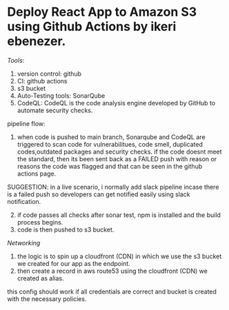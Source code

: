 # Deploy React App to Amazon S3 using Github Actions by ikeri ebenezer.

*Tools*:
1. version control: github
2. CI: github actions 
3. s3 bucket
4. Auto-Testing tools: SonarQube
5. CodeQL: CodeQL is the code analysis engine developed by GitHub to automate security checks.

pipeline flow:

1. when code is pushed to main branch, Sonarqube and CodeQL are triggered to scan code for vulnerabilitues, code smell, duplicated codes,outdated packages and security checks.
if the code doesnt meet the standard, then its been sent back as a FAILED push with reason or reasons the code was flagged and that can be seen in the github actions page.

SUGGESTION:  in a live scenario, i normally add slack pipeline incase there is a failed push so developers can get notified easily using slack notification.

2. if code passes all checks after sonar test, npm is installed and the build process begins.
3. code is then pushed to s3 bucket.

*Networking*
 1. the logic is to spin up a cloudfront (CDN) in which we use the s3 bucket we created for our app as the endpoint.
 2. then create a record in aws route53 using the cloudfront (CDN) we created as alias.

 this config should work if all credentials are correct and bucket is created with the necessary policies.

